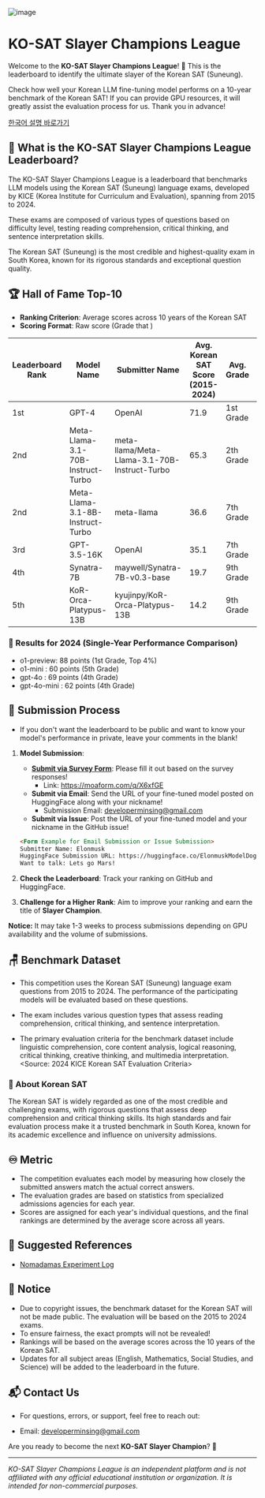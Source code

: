 ![image](https://github.com/user-attachments/assets/a71e95a5-34f6-4a5b-b698-54560c7a09d6)

# KO-SAT Slayer Champions League

Welcome to the **KO-SAT Slayer Champions League**! 🚀 This is the leaderboard to identify the ultimate slayer of the
Korean SAT (Suneung).

Check how well your Korean LLM fine-tuning model performs on a 10-year benchmark of the Korean SAT! If you can provide
GPU resources, it will greatly assist the evaluation process for us. Thank you in advance!

[한국어 설명 바로가기](https://github.com/minsing-jin/KO-SAT_Slayer_Champions_League/blob/main/Korean_README.md)

## 🎯 What is the KO-SAT Slayer Champions League Leaderboard?

The KO-SAT Slayer Champions League is a leaderboard that benchmarks LLM models using the Korean SAT (Suneung) language
exams, developed by KICE (Korea Institute for Curriculum and Evaluation), spanning from 2015 to 2024.

These exams are composed of various types of questions based on difficulty level, testing reading comprehension,
critical thinking, and sentence interpretation skills.

The Korean SAT (Suneung) is the most credible and highest-quality exam in South Korea, known for its rigorous standards
and exceptional question quality.

## 🏆 Hall of Fame Top-10

- **Ranking Criterion**: Average scores across 10 years of the Korean SAT
- **Scoring Format**: Raw score (Grade that )

| Leaderboard Rank | Model Name                        | Submitter Name                               | Avg. Korean SAT Score (2015-2024) | Avg. Grade | 2024 SAT | 2023 SAT | 2022 SAT | 2021 SAT | 2020 SAT | 2019 SAT | 2018 SAT | 2017 SAT | 2016 SAT | 2015 SAT | URL                                                             |
|------------------|-----------------------------------|----------------------------------------------|-----------------------------------|------------|:--------:|:--------:|:--------:|:--------:|:--------:|:--------:|:--------:|:--------:|:--------:|:--------:|-----------------------------------------------------------------|
| 1st              | GPT-4                             | OpenAI                                       | 71.9                              | 1st Grade  |  62(4)   |  83(3)   |  62(4)   |  56(5)   |  74(4)   |  72(3)   |  82(3)   |  66(5)   |  84(3)   |  78(4)   | [Link](https://openai.com/)                                     |
| 2nd              | Meta-Llama-3.1-70B-Instruct-Turbo | meta-llama/Meta-Llama-3.1-70B-Instruct-Turbo | 65.3                              | 2th Grade  |  50(9)   |   749)   |  73(9)   |  61(9)   |  79(9)   |  51(9)   |  58(9)   |  66(9)   |  71(9)   |  70(4)   | Link                                                            |
| 2nd              | Meta-Llama-3.1-8B-Instruct-Turbo  | meta-llama                                   | 36.6                              | 7th Grade  |  49(6)   |  31(7)   |  36(7)   |  31(8)   |  36(7)   |  25(8)   |  38(7)   |  38(7)   |  37(7)   |  45(7)   | [Link](https://huggingface.co/meta-llama/Llama-3.1-8B-Instruct) |
| 3rd              | GPT-3.5-16K                       | OpenAI                                       | 35.1                              | 7th Grade  |  26(7)   |  46(5)   |  44(6)   |  24(8)   |  35(7)   |  31(7)   |  37(7)   |  32(8)   |  44(7)   |  32(8)   | [Link](https://openai.com/)                                     |
| 4th              | Synatra-7B                        | maywell/Synatra-7B-v0.3-base                 | 19.7                              | 9th Grade  |  13(9)   |  22(8)   |  22(8)   |  15(9)   |  19(9)   |  21(9)   |  24(8)   |  20(9)   |  16(9)   |  25(9)   | [Link](https://huggingface.co/maywell/Synatra-7B-v0.3-base)     |
| 5th              | KoR-Orca-Platypus-13B             | kyujinpy/KoR-Orca-Platypus-13B               | 14.2                              | 9th Grade  |  11(9)   |  17(9)   |  19(9)   |   7(9)   |  11(9)   |  13(9)   |  11(9)   |  15(9)   |  17(9)   |  21(9)   | [Link](https://huggingface.co/kyujinpy/KoR-Orca-Platypus-13B)   |

### 📗 Results for 2024 (Single-Year Performance Comparison)

- o1-preview: 88 points (1st Grade, Top 4%)
- o1-mini : 60 points (5th Grade)
- gpt-4o : 69 points (4th Grade)
- gpt-4o-mini : 62 points (4th Grade)

## 🏅 Submission Process

- If you don't want the leaderboard to be public and want to know your model's performance in private, leave your
  comments in the blank!

1. **Model Submission**:
    - **[Submit via Survey Form](https://moaform.com/q/X6xfGE)**: Please fill it out based on the survey responses!
        - Link: https://moaform.com/q/X6xfGE
    - **Submit via Email**: Send the URL of your fine-tuned model posted on HuggingFace along with your nickname!
        - Submission Email: developerminsing@gmail.com
    - **Submit via Issue**: Post the URL of your fine-tuned model and your nickname in the GitHub issue!
    ```markdown
   <Form Example for Email Submission or Issue Submission>
    Submitter Name: Elonmusk
    HuggingFace Submission URL: https://huggingface.co/ElonmuskModelDogeletsgo
    Want to talk: Lets go Mars!
    ```
2. **Check the Leaderboard**: Track your ranking on GitHub and HuggingFace.

3. **Challenge for a Higher Rank**: Aim to improve your ranking and earn the title of **Slayer Champion**.

**Notice:** It may take 1-3 weeks to process submissions depending on GPU availability and the volume of submissions.

## 🪑 Benchmark Dataset

- This competition uses the Korean SAT (Suneung) language exam questions from 2015 to 2024. The performance of the
  participating models will be evaluated based on these questions.

- The exam includes various question types that assess reading comprehension, critical thinking, and sentence
  interpretation.

- The primary evaluation criteria for the benchmark dataset include linguistic comprehension, core content analysis,
  logical reasoning, critical thinking, creative thinking, and multimedia interpretation.
  <Source: 2024 KICE Korean SAT Evaluation Criteria>

### 🙋‍ About Korean SAT

The Korean SAT is widely regarded as one of the most credible and challenging exams, with rigorous questions that assess
deep comprehension and critical thinking skills.
Its high standards and fair evaluation process make it a trusted benchmark in South Korea, known for its academic
excellence and influence on university admissions.

## ♾️ Metric

- The competition evaluates each model by measuring how closely the submitted answers match the actual correct answers.
- The evaluation grades are based on statistics from specialized admissions agencies for each year.
- Scores are assigned for each year's individual questions, and the final rankings are determined by the average score
  across all years.

## 📗 Suggested References

- [Nomadamas Experiment Log](https://github.com/NomaDamas/KICE_slayer_AI_Korean?tab=readme-ov-file#5-%ED%98%95%EC%8B%9D-%EC%A7%80%EC%A0%95-%ED%94%84%EB%A1%AC%ED%94%84%ED%8A%B8)

## 📰 Notice

- Due to copyright issues, the benchmark dataset for the Korean SAT will not be made public. The evaluation will be
  based on the 2015 to 2024 exams.
- To ensure fairness, the exact prompts will not be revealed!
- Rankings will be based on the average scores across the 10 years of the Korean SAT.
- Updates for all subject areas (English, Mathematics, Social Studies, and Science) will be added to the leaderboard in
  the future.

## 📬 Contact Us

- For questions, errors, or support, feel free to reach out:

- Email: developerminsing@gmail.com

Are you ready to become the next **KO-SAT Slayer Champion**? 💪

---

_KO-SAT Slayer Champions League is an independent platform and is not affiliated with any official educational
institution or organization. It is intended for non-commercial purposes._